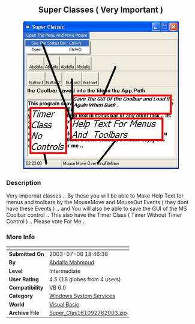 ﻿<div align="center">

## Super Classes \( Very Important \)

<img src="PIC2003761933426424.JPG">
</div>

### Description

Very impornat classes .. By these you will be able to Make Help Text for menus and toolbars by the MouseMove and MouseOut Events ( they dont have these Events ) .. and You will also be able to save the GUI of the MS Coolbar control .. This also have the Timer Class ( Timer Without Timer Control ) .. Please vote For Me ..
 
### More Info
 


<span>             |<span>
---                |---
**Submitted On**   |2003-07-06 18:46:36
**By**             |[Abdalla Mahmoud](https://github.com/Planet-Source-Code/PSCIndex/blob/master/ByAuthor/abdalla-mahmoud.md)
**Level**          |Intermediate
**User Rating**    |4.5 (18 globes from 4 users)
**Compatibility**  |VB 6\.0
**Category**       |[Windows System Services](https://github.com/Planet-Source-Code/PSCIndex/blob/master/ByCategory/windows-system-services__1-35.md)
**World**          |[Visual Basic](https://github.com/Planet-Source-Code/PSCIndex/blob/master/ByWorld/visual-basic.md)
**Archive File**   |[Super\_Clas161092762003\.zip](https://github.com/Planet-Source-Code/abdalla-mahmoud-super-classes-very-important__1-46702/archive/master.zip)








